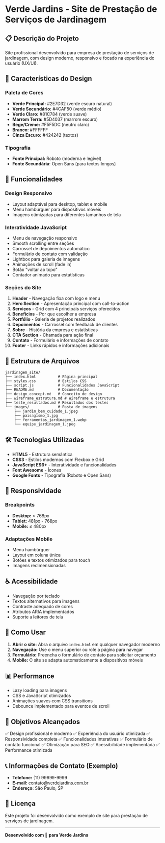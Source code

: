 # Verde Jardins - Site de Prestação de Serviços de Jardinagem

## 📋 Descrição do Projeto

Site profissional desenvolvido para empresa de prestação de serviços de jardinagem, com design moderno, responsivo e focado na experiência do usuário (UX/UI).

## 🎨 Características do Design

### Paleta de Cores
- **Verde Principal:** #2E7D32 (verde escuro natural)
- **Verde Secundário:** #4CAF50 (verde médio)
- **Verde Claro:** #81C784 (verde suave)
- **Marrom Terra:** #5D4037 (marrom escuro)
- **Bege/Creme:** #F5F5DC (neutro claro)
- **Branco:** #FFFFFF
- **Cinza Escuro:** #424242 (textos)

### Tipografia
- **Fonte Principal:** Roboto (moderna e legível)
- **Fonte Secundária:** Open Sans (para textos longos)

## 🚀 Funcionalidades

### Design Responsivo
- Layout adaptável para desktop, tablet e mobile
- Menu hambúrguer para dispositivos móveis
- Imagens otimizadas para diferentes tamanhos de tela

### Interatividade JavaScript
- Menu de navegação responsivo
- Smooth scrolling entre seções
- Carrossel de depoimentos automático
- Formulário de contato com validação
- Lightbox para galeria de imagens
- Animações de scroll (fade in)
- Botão "voltar ao topo"
- Contador animado para estatísticas

### Seções do Site
1. **Header** - Navegação fixa com logo e menu
2. **Hero Section** - Apresentação principal com call-to-action
3. **Serviços** - Grid com 4 principais serviços oferecidos
4. **Benefícios** - Por que escolher a empresa
5. **Portfólio** - Galeria de projetos realizados
6. **Depoimentos** - Carrossel com feedback de clientes
7. **Sobre** - História da empresa e estatísticas
8. **CTA Section** - Chamada para ação final
9. **Contato** - Formulário e informações de contato
10. **Footer** - Links rápidos e informações adicionais

## 📁 Estrutura de Arquivos

```
jardinagem_site/
├── index.html          # Página principal
├── styles.css          # Estilos CSS
├── script.js           # Funcionalidades JavaScript
├── README.md           # Documentação
├── design_concept.md   # Conceito de design
├── wireframe_estrutura.md # Wireframe e estrutura
├── teste_resultados.md # Resultados dos testes
└── images/             # Pasta de imagens
    ├── jardim_bem_cuidado_1.jpeg
    ├── paisagismo_1.jpg
    ├── ferramentas_jardinagem_1.webp
    └── equipe_jardinagem_1.jpeg
```

## 🛠️ Tecnologias Utilizadas

- **HTML5** - Estrutura semântica
- **CSS3** - Estilos modernos com Flexbox e Grid
- **JavaScript ES6+** - Interatividade e funcionalidades
- **Font Awesome** - Ícones
- **Google Fonts** - Tipografia (Roboto e Open Sans)

## 📱 Responsividade

### Breakpoints
- **Desktop:** > 768px
- **Tablet:** 481px - 768px
- **Mobile:** ≤ 480px

### Adaptações Mobile
- Menu hambúrguer
- Layout em coluna única
- Botões e textos otimizados para touch
- Imagens redimensionadas

## ♿ Acessibilidade

- Navegação por teclado
- Textos alternativos para imagens
- Contraste adequado de cores
- Atributos ARIA implementados
- Suporte a leitores de tela

## 🔧 Como Usar

1. **Abrir o site:** Abra o arquivo `index.html` em qualquer navegador moderno
2. **Navegação:** Use o menu superior ou role a página para navegar
3. **Formulário:** Preencha o formulário de contato para solicitar orçamento
4. **Mobile:** O site se adapta automaticamente a dispositivos móveis

## 📊 Performance

- Lazy loading para imagens
- CSS e JavaScript otimizados
- Animações suaves com CSS transitions
- Debounce implementado para eventos de scroll

## 🎯 Objetivos Alcançados

✅ Design profissional e moderno
✅ Experiência do usuário otimizada
✅ Responsividade completa
✅ Funcionalidades interativas
✅ Formulário de contato funcional
✅ Otimização para SEO
✅ Acessibilidade implementada
✅ Performance otimizada

## 📞 Informações de Contato (Exemplo)

- **Telefone:** (11) 99999-9999
- **E-mail:** contato@verdejardins.com.br
- **Endereço:** São Paulo, SP

## 📝 Licença

Este projeto foi desenvolvido como exemplo de site para prestação de serviços de jardinagem.

---

**Desenvolvido com 🌱 para Verde Jardins**

